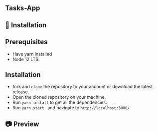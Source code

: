 ## Tasks-App

## 🚀 Installation
   ## Prerequisites
 
   - Have yarn installed
   - Node 12 LTS. 
    
 ## Installation
  - fork and  ```clone``` the repository to your account or download the latest release.
  - Open the cloned repository on your machine.
  - Run  ```yarn install``` to get all the dependencies.
  - Run ```yarn start ``` and navigate to ```http://localhost:3000/```
  
  ## 📷 Preview
